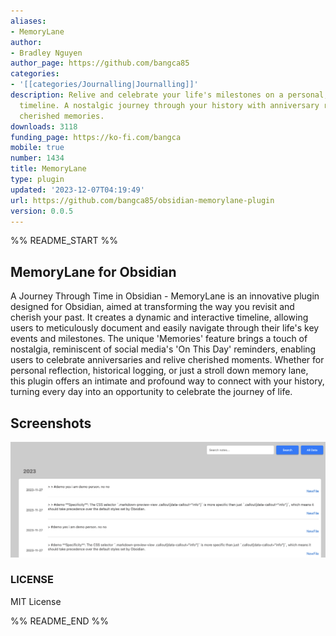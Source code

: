```yaml
---
aliases:
- MemoryLane
author:
- Bradley Nguyen
author_page: https://github.com/bangca85
categories:
- '[[categories/Journalling|Journalling]]'
description: Relive and celebrate your life's milestones on a personal, interactive
  timeline. A nostalgic journey through your history with anniversary reminders and
  cherished memories.
downloads: 3118
funding_page: https://ko-fi.com/bangca
mobile: true
number: 1434
title: MemoryLane
type: plugin
updated: '2023-12-07T04:19:49'
url: https://github.com/bangca85/obsidian-memorylane-plugin
version: 0.0.5
---
```


%% README_START %%

## MemoryLane for Obsidian

 A Journey Through Time in Obsidian - MemoryLane is an innovative plugin designed for Obsidian, aimed at transforming the way you revisit and cherish your past. It creates a dynamic and interactive timeline, allowing users to meticulously document and easily navigate through their life's key events and milestones. The unique 'Memories' feature brings a touch of nostalgia, reminiscent of social media's 'On This Day' reminders, enabling users to celebrate anniversaries and relive cherished moments. Whether for personal reflection, historical logging, or just a stroll down memory lane, this plugin offers an intimate and profound way to connect with your history, turning every day into an opportunity to celebrate the journey of life.

## Screenshots

![image](https://raw.githubusercontent.com/bangca85/obsidian-memorylane-plugin/main/image/README/1701900079669.png)

### LICENSE

 MIT License


%% README_END %%